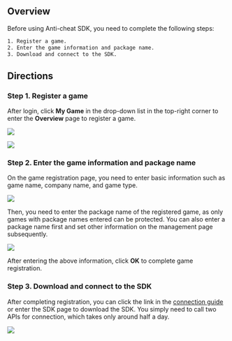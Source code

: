 ## Overview

Before using Anti-cheat SDK, you need to complete the following steps:

```xml
1. Register a game.
2. Enter the game information and package name.
3. Download and connect to the SDK.
```

## Directions

### Step 1. Register a game

After login, click **My Game** in the drop-down list in the top-right corner to enter the **Overview** page to register a game.


![](/docs/ACE-doc/10_mobile-SDK/20/1.png )


![](/docs/ACE-doc/10_mobile-SDK/20/2.png)


### Step 2. Enter the game information and package name

On the game registration page, you need to enter basic information such as game name, company name, and game type.


![](/docs/ACE-doc/10_mobile-SDK/20/3.png )

Then, you need to enter the package name of the registered game, as only games with package names entered can be protected. You can also enter a package name first and set other information on the management page subsequently.


![](/docs/ACE-doc/10_mobile-SDK/20/4.png )

After entering the above information, click **OK** to complete game registration.

### Step 3. Download and connect to the SDK

After completing registration, you can click the link in the [connection guide](https://docs.qq.com/sheet/DY0trdFZOU2plaW5U) or enter the SDK page to download the SDK. You simply need to call two APIs for connection, which takes only around half a day.


![](/docs/ACE-doc/10_mobile-SDK/20/5.png )